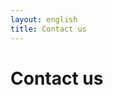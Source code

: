```yaml
---
layout: english
title: Contact us 
---
```


# Contact us
<div id="questionnaire">
	<style>
		form#contact_form label {
			display: inline-block;
			width:100px;
			text-align:right;
		}
		form#contact_form label.required {
			font-weight:bold;
		}
		form#contact_form label.error {
			width:200px;
			margin-bottom: 0;
			padding: 0;
			
		}
	</style>
	<form action="https://spreadsheets.google.com/spreadsheet/formResponse?formkey=dDVxTzhZY0tfaXNoYWVCV0RvWHJWd1E6MQ&amp;theme=0AX42CRMsmRFbUy03NTAzM2Q4My03ODU1LTQ2NzItODI2YS1kZmU5YzdiMzZjOGQ" 
			method="POST" id="contact_form" target="google_form" onsubmit="submitted=true;">
		<input type="hidden" name="pageNumber" value="0"/>
		<input type="hidden" name="backupCache" value=""/>
		<fieldset>
			<p>
				<label for="firstname" class="required">Firstname</label>
				<input id="firstname" type="text" name="entry.0.single" value=""/>
				<label for="lastname" class="required">Lastname *</label>
				<input id="lastname" type="text" name="entry.2.single" value="" class="email"/>
			</p>
			<p>
				<label for="email" class="required">Email *</label>
				<input id="email" type="text" name="entry.10.single" value=""/>
				<label for="phone">Phone</label>
				<input id="phone" type="text" name="entry.8.single" value=""/>
			</p>
			<p>
				<label for="Message" class="required" style="vertical-align:top;">Message</label>
				<textarea id="message" name="entry.4.single" style="width:500px;height: 150px;"></textarea>
			</p>
			<p>
				<center>
					<input type="submit" name="submit" value="Send" style="padding:5px;font-size:15px;width:150px;border: 1px solid #BEBEBE;background-color: white;"/>
				</center>
			</p>
		</fieldset>
	</form>
	<script type="text/javascript">
		$(document).ready(function() {
			$("#contact_form").validate({
				rules: {
					firstname: "required",
					lastname: "required",
					email: {
						required: true,
						email: true
					},
					message: {
						required: true,
						minlength: 5
					}
				}
			});
		});
	</script>
</div>
<div id="confirmation" style="display: none" class="notice">
We got your message, we will get back to you shortly.
</div>

<!-- see http://www.morningcopy.com.au/tutorials/how-to-style-google-forms/ -->
<script type="text/javascript">
	var submitted=false;
	function formLoaded() {
		if(submitted) {
			$("#questionnaire").hide();
			$("#confirmation").show();
		} 
	}
</script>
<iframe name="google_form"
	style="display:none;"
	src="https://spreadsheets.google.com/embeddedform?formkey=dDVxTzhZY0tfaXNoYWVCV0RvWHJWd1E6MQ" 
	onload="formLoaded();">
		Loading...
</iframe>
